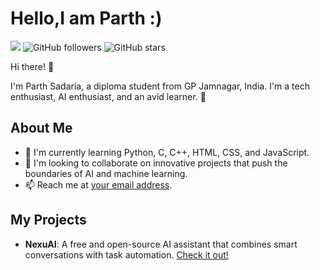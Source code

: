 **Hello,I am Parth :)**
=====================

![](https://komarev.com/ghpvc/?username=Parthsadaria&style=for-the-badge)
![GitHub followers](https://img.shields.io/github/followers/Parthsadaria?style=for-the-badge)
![GitHub stars](https://img.shields.io/github/stars/Parthsadaria?style=for-the-badge)

Hi there! 👋

I'm Parth Sadaria, a diploma student from GP Jamnagar, India. I'm a tech enthusiast, AI enthusiast, and an avid learner. 🤖

**About Me**
-------------

* 🔭 I'm currently learning Python, C, C++, HTML, CSS, and JavaScript.
* 🤝 I'm looking to collaborate on innovative projects that push the boundaries of AI and machine learning.
* 📫 Reach me at [your email address](mailto:your_email_address).

**My Projects**
--------------

* **NexuAI**: A free and open-source AI assistant that combines smart conversations with task automation. [Check it out!](https://github.com/Parthsadaria/NexuAI)
